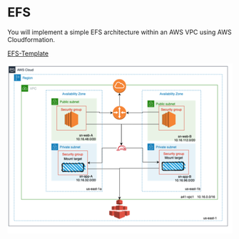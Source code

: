 # EFS

You will implement a simple EFS architecture within an AWS VPC using AWS Cloudformation. 

 [EFS-Template](https://console.aws.amazon.com/cloudformation/home?region=us-east-1#/stacks/quickcreate?templateURL=https://learn-cantrill-labs.s3.amazonaws.com/aws-simple-demos/aws_simple_efs/EFSInfra.yaml&stackName=EFS)  

![Architecture](pic950.png)
  



